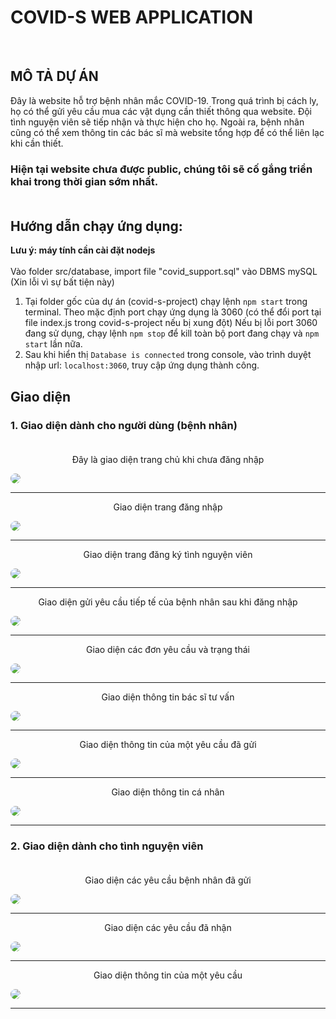 # COVID-S WEB APPLICATION
<img align="left" alt="" src="https://img.shields.io/badge/Version-beta-brightgreen" />
<br />

## MÔ TẢ DỰ ÁN

Đây là website hỗ trợ bệnh nhân mắc COVID-19. Trong quá trình bị cách ly, họ có thể gửi yêu cầu mua các vật dụng cần thiết thông qua website. Đội tình nguyện viên sẽ tiếp nhận và thực hiện cho họ. Ngoài ra, bệnh nhân cũng có thể xem thông tin các bác sĩ mà website tổng hợp để có thể liên lạc khi cần thiết.<br />
### **Hiện tại website chưa được public, chúng tôi sẽ cố gắng triển khai trong thời gian sớm nhất.**<br /> <br />

## Hướng dẫn chạy ứng dụng:
**Lưu ý: máy tính cần cài đặt nodejs** <br /><br />
Vào folder src/database, import file "covid_support.sql" vào DBMS mySQL (Xin lỗi vì sự bất tiện này) <br />
1. Tại folder gốc của dự án (covid-s-project) chạy lệnh `npm start` trong terminal.
    Theo mặc định port chạy ứng dụng là 3060 (có thể đổi port tại file index.js trong covid-s-project nếu bị xung đột)
    Nếu bị lỗi port 3060 đang sử dụng, chạy lệnh `npm stop` để kill toàn bộ port đang chạy và `npm start` lần nữa.
2. Sau khi hiển thị `Database is connected` trong console, vào trình duyệt nhập url: `localhost:3060`, truy cập ứng dụng thành công.<br>
## Giao diện
### **1. Giao diện dành cho người dùng (bệnh nhân)**<br><br>
<p align='center'>Đây là giao diện trang chủ khi chưa đăng nhập<p/>
<img src='src/screenshots/1.png' style='border-radius: 10px'/><br><hr>
<p align='center'>Giao diện trang đăng nhập<p/>
<img src='src/screenshots/2.png' style='border-radius: 10px'/><br><hr>
<p align='center'>Giao diện trang đăng ký tình nguyện viên<p/>
<img src='src/screenshots/3.png' style='border-radius: 10px'/><br><hr>
<p align='center'>Giao diện gửi yêu cầu tiếp tế của bệnh nhân sau khi đăng nhập<p/>
<img src='src/screenshots/4.png' style='border-radius: 10px'/><br><hr>
<p align='center'>Giao diện các đơn yêu cầu và trạng thái<p/>
<img src='src/screenshots/5.png' style='border-radius: 10px'/><br><hr>
<p align='center'>Giao diện thông tin bác sĩ tư vấn<p/>
<img src='src/screenshots/6.png' style='border-radius: 10px'/><br><hr>
<p align='center'>Giao diện thông tin của một yêu cầu đã gửi<p/>
<img src='src/screenshots/8.png' style='border-radius: 10px'/><br><hr>
<p align='center'>Giao diện thông tin cá nhân<p/>
<img src='src/screenshots/9.png' style='border-radius: 10px'/><br><hr>

### **2. Giao diện dành cho tình nguyện viên**<br><br>
<p align='center'>Giao diện các yêu cầu bệnh nhân đã gửi<p/>
<img src='src/screenshots/15.png' style='border-radius: 10px'/><br><hr>
<p align='center'>Giao diện các yêu cầu đã nhận<p/>
<img src='src/screenshots/14.png' style='border-radius: 10px'/><br><hr>
<p align='center'>Giao diện thông tin của một yêu cầu<p/>
<img src='src/screenshots/16.png' style='border-radius: 10px'/><br><hr>